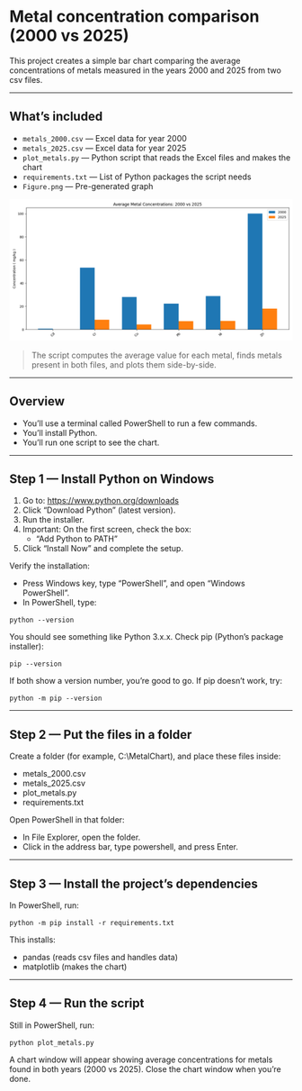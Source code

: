 # Metal concentration comparison (2000 vs 2025)

This project creates a simple bar chart comparing the average concentrations of metals measured in the years 2000 and 2025 from two csv files. 

---

## What’s included

- `metals_2000.csv` — Excel data for year 2000
- `metals_2025.csv` — Excel data for year 2025
- `plot_metals.py` — Python script that reads the Excel files and makes the chart
- `requirements.txt` — List of Python packages the script needs
- `Figure.png` — Pre-generated graph

![This is `Figure.png`](.\Figure.png)

> The script computes the average value for each metal, finds metals present in both files, and plots them side-by-side.

---

## Overview

- You’ll use a terminal called PowerShell to run a few commands.
- You’ll install Python.
- You’ll run one script to see the chart.

---

## Step 1 — Install Python on Windows

1. Go to: https://www.python.org/downloads
2. Click “Download Python” (latest version).
3. Run the installer.
4. Important: On the first screen, check the box:
   - “Add Python to PATH”
5. Click “Install Now” and complete the setup.

Verify the installation:
- Press Windows key, type “PowerShell”, and open “Windows PowerShell”.
- In PowerShell, type:

```
python --version
```

You should see something like Python 3.x.x.
Check pip (Python’s package installer):

```
pip --version
```

If both show a version number, you’re good to go.
If pip doesn’t work, try:

```
python -m pip --version
```

---

## Step 2 — Put the files in a folder

Create a folder (for example, C:\MetalChart), and place these files inside:
- metals_2000.csv
- metals_2025.csv
- plot_metals.py
- requirements.txt

Open PowerShell in that folder:

- In File Explorer, open the folder.
- Click in the address bar, type powershell, and press Enter.

---

## Step 3 — Install the project’s dependencies

In PowerShell, run:

```
python -m pip install -r requirements.txt
```

This installs:
- pandas (reads csv files and handles data)
- matplotlib (makes the chart)

---

## Step 4 — Run the script

Still in PowerShell, run:

```
python plot_metals.py
```

A chart window will appear showing average concentrations for metals found in both years (2000 vs 2025). Close the chart window when you’re done.
